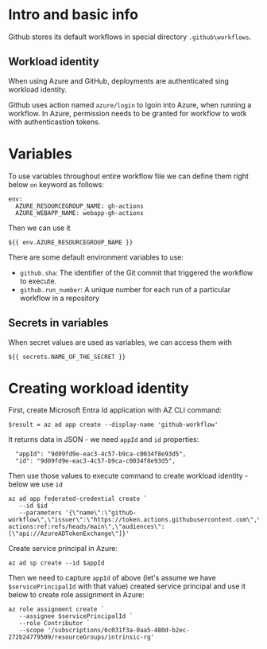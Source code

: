 # Intro and basic info

Github stores its default workflows in special directory `.github\workflows`.

## Workload identity

When using Azure and GitHub, deployments are authenticated sing workload identity.

Github uses action named `azure/login` to lgoin into Azure, when running a workflow. In Azure, permission needs to be granted for workflow to wotk with authenticastion tokens.

# Variables

To use variables throughout entire workflow file we can define them right below `on` keyword as follows:
```
env:
  AZURE_RESOURCEGROUP_NAME: gh-actions
  AZURE_WEBAPP_NAME: webapp-gh-actions
```
Then we can use it
```
${{ env.AZURE_RESOURCEGROUP_NAME }}
```
There are some default environment variables to use:
- `github.sha`: The identifier of the Git commit that triggered the workflow to execute.
- `github.run_number`: A unique number for each run of a particular workflow in a repository

## Secrets in variables

When secret values are used as variables, we can access them with
```
${{ secrets.NAME_OF_THE_SECRET }}
```

# Creating workload identity

First, create Microsoft Entra Id application with AZ CLI command:
```
$result = az ad app create --display-name 'github-workflow'
```
It returns data in JSON - we need `appId` and `id` properties:
```
  "appId": "9d09fd9e-eac3-4c57-b9ca-c0034f8e93d5",
  "id": "9d09fd9e-eac3-4c57-b9ca-c0034f8e93d5",
```
Then use those values to execute command to create workload identity - below we use `id`
```
az ad app federated-credential create `
   --id $id `
   --parameters '{\"name\":\"github-workflow\",\"issuer\":\"https://token.actions.githubusercontent.com\",\"subject\":\"repo:$mturczyn/$github-actions:ref:refs/heads/main\",\"audiences\":[\"api://AzureADTokenExchange\"]}'
```
Create service principal in Azure:

```
az ad sp create --id $appId
```
Then we need to capture `appId` of above (let's assume we have `$servicePrincipalId` with that value) created service principal and use it below to create role assignment in Azure:
```
az role assignment create `
   --assignee $servicePrincipalId `
   --role Contributor `
   --scope '/subscriptions/6c031f3a-0aa5-480d-b2ec-272b24779509/resourceGroups/intrinsic-rg'
```